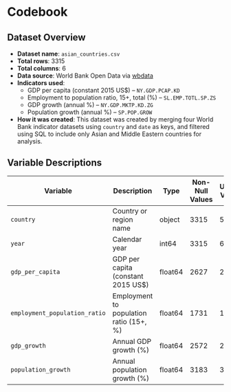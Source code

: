 # Codebook

## Dataset Overview
- **Dataset name**: `asian_countries.csv`
- **Total rows**: 3315
- **Total columns**: 6
- **Data source**: World Bank Open Data via [wbdata](https://pypi.org/project/wbdata/)
- **Indicators used**:
  - GDP per capita (constant 2015 US$) – `NY.GDP.PCAP.KD`
  - Employment to population ratio, 15+, total (%) – `SL.EMP.TOTL.SP.ZS`
  - GDP growth (annual %) – `NY.GDP.MKTP.KD.ZG`
  - Population growth (annual %) – `SP.POP.GROW`
- **How it was created**: This dataset was created by merging four World Bank indicator datasets using `country` and `date` as keys, and filtered using SQL to include only Asian and Middle Eastern countries for analysis.

## Variable Descriptions
| Variable | Description | Type | Non-Null Values | Unique Values | Sample Value |
|----------|-------------|------|------------------|----------------|---------------|
| `country` | Country or region name | object | 3315 | 51 | Afghanistan |
| `year` | Calendar year | int64 | 3315 | 65 | 2024 |
| `gdp_per_capita` | GDP per capita (constant 2015 US$) | float64 | 2627 | 2627 | 1159.668902 |
| `employment_population_ratio` | Employment to population ratio (15+, %) | float64 | 1731 | 1689 | 32.511 |
| `gdp_growth` | Annual GDP growth (%) | float64 | 2572 | 2570 | 6.599343 |
| `population_growth` | Annual population growth (%) | float64 | 3183 | 3183 | 2.744 |
